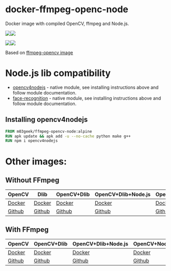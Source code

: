 # docker-ffmpeg-openc-node

Docker image with compiled OpenCV, ffmpeg and Node.js.

[![](https://images.microbadger.com/badges/version/m03geek/ffmpeg-opencv-node:alpine.svg)](https://microbadger.com/images/m03geek/ffmpeg-opencv-node:alpine "version")[![](https://images.microbadger.com/badges/image/m03geek/ffmpeg-opencv-node:alpine.svg)](https://microbadger.com/images/m03geek/ffmpeg-opencv-node:alpine "layers")

[![](https://images.microbadger.com/badges/version/m03geek/ffmpeg-opencv-node:stretch.svg)](https://microbadger.com/images/m03geek/ffmpeg-opencv-node:stretch "version")[![](https://images.microbadger.com/badges/image/m03geek/ffmpeg-opencv-node:stretch.svg)](https://microbadger.com/images/m03geek/ffmpeg-opencv-node:stretch "layers")

Based on [ffmpeg-opencv image](https://hub.docker.com/r/m03geek/ffmpeg-opencv/)

# Node.js lib compatibility

* [opencv4nodejs](https://www.npmjs.com/package/opencv4nodejs) - native module, see installing instructions above and follow module documentation.
* [face-recognition](https://www.npmjs.com/package/face-recognition) - native module, see installing instructions above and follow module documentation.

## Installing opencv4nodejs

```Dockerfile
FROM m03geek/ffmpeg-opencv-node:alpine
RUN apk update && apk add -u --no-cache python make g++
RUN npm i opencv4nodejs
```

# Other images:

## Without FFmpeg

| OpenCV | Dlib | OpenCV+Dlib | OpenCV+Dlib+Node.js | OpenCV+Node.js | Dlib+Node.js |
|-|-|-|-|-|-|
| [Docker](https://hub.docker.com/r/m03geek/opencv/) | [Docker](https://hub.docker.com/r/m03geek/dlib/) | [Docker](https://hub.docker.com/r/m03geek/opencv-dlib/) | [Docker](https://hub.docker.com/r/m03geek/opencv-dlib-node/) | [Docker](https://hub.docker.com/r/m03geek/opencv-node/) | [Docker](https://hub.docker.com/r/m03geek/dlib-node/) |
| [Github](https://github.com/SkeLLLa/docker-opencv) | [Github](https://github.com/SkeLLLa/docker-dlib) | [Github](https://github.com/SkeLLLa/docker-opencv-dlib) | [Github](https://github.com/SkeLLLa/docker-opencv-dlib-node) | [Github](https://github.com/SkeLLLa/docker-opencv-node) | [Github](https://github.com/SkeLLLa/docker-dlib-node) |

## With FFmpeg

| OpenCV | OpenCV+Dlib | OpenCV+Dlib+Node.js | OpenCV+Node.js |
|-|-|-|-|
| [Docker](https://hub.docker.com/r/m03geek/ffmpeg-opencv/) | [Docker](https://hub.docker.com/r/m03geek/ffmpeg-opencv-dlib/) | [Docker](https://hub.docker.com/r/m03geek/ffmpeg-opencv-dlib-node/) | [Docker](https://hub.docker.com/r/m03geek/ffmpeg-opencv-dlib-node/) |
| [Github](https://github.com/SkeLLLa/docker-ffmpeg-opencv) | [Github](https://github.com/SkeLLLa/docker-ffmpeg-opencv) | [Github](https://github.com/SkeLLLa/docker-ffmpeg-opencv-dlib-node) | [Github](https://github.com/SkeLLLa/docker-ffmpeg-opencv-node) |